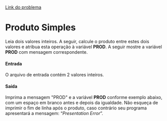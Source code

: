 [Link do problema](https://www.beecrowd.com.br/judge/problems/view/1004)
# Produto Simples
Leia dois valores inteiros. A seguir, calcule o produto entre estes dois valores e atribua esta operação à variável **PROD**. A seguir mostre a variável **PROD** com mensagem correspondente.

#### Entrada
O arquivo de entrada contém 2 valores inteiros.

#### Saída
Imprima a mensagem "PROD" e a variável **PROD** conforme exemplo abaixo, com um espaço em branco antes e depois da igualdade. Não esqueça de imprimir o fim de linha após o produto, caso contrário seu programa apresentará a mensagem: “*Presentation Error*”.